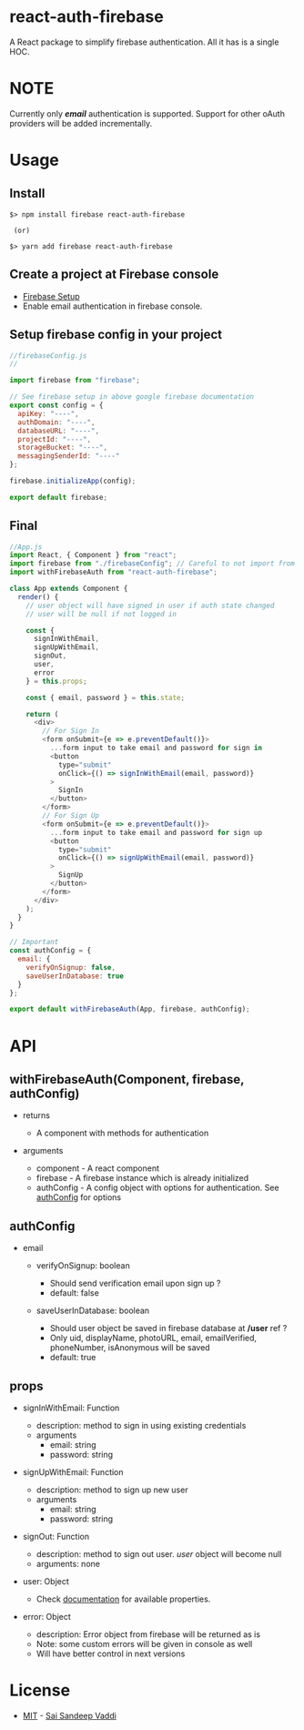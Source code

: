 # react-auth-firebase

A React package to simplify firebase authentication. All it has is a single HOC.

# NOTE

Currently only **_email_** authentication is supported. Support for other oAuth providers will be added incrementally.

# Usage

## Install

```shell
$> npm install firebase react-auth-firebase

 (or)

$> yarn add firebase react-auth-firebase
```

## Create a project at Firebase console

* [Firebase Setup](https://firebase.google.com/docs/web/setup)
* Enable email authentication in firebase console.

## Setup firebase config in your project

```javascript
//firebaseConfig.js
//

import firebase from "firebase";

// See firebase setup in above google firebase documentation
export const config = {
  apiKey: "----",
  authDomain: "----",
  databaseURL: "----",
  projectId: "----",
  storageBucket: "----",
  messagingSenderId: "----"
};

firebase.initializeApp(config);

export default firebase;
```

## Final

```javascript
//App.js
import React, { Component } from "react";
import firebase from "./firebaseConfig"; // Careful to not import from "firebase"
import withFirebaseAuth from "react-auth-firebase";

class App extends Component {
  render() {
    // user object will have signed in user if auth state changed
    // user will be null if not logged in

    const {
      signInWithEmail,
      signUpWithEmail,
      signOut,
      user,
      error
    } = this.props;

    const { email, password } = this.state;

    return (
      <div>
        // For Sign In
        <form onSubmit={e => e.preventDefault()}>
          ...form input to take email and password for sign in
          <button
            type="submit"
            onClick={() => signInWithEmail(email, password)}
          >
            SignIn
          </button>
        </form>
        // For Sign Up
        <form onSubmit={e => e.preventDefault()}>
          ...form input to take email and password for sign up
          <button
            type="submit"
            onClick={() => signUpWithEmail(email, password)}
          >
            SignUp
          </button>
        </form>
      </div>
    );
  }
}

// Important
const authConfig = {
  email: {
    verifyOnSignup: false,
    saveUserInDatabase: true
  }
};

export default withFirebaseAuth(App, firebase, authConfig);
```

# API

## withFirebaseAuth(Component, firebase, authConfig)

* returns

  * A component with methods for authentication

* arguments
  * component - A react component
  * firebase - A firebase instance which is already initialized
  * authConfig - A config object with options for authentication. See [authConfig](#authconfig) for options

## authConfig

* email

  * verifyOnSignup: boolean

    * Should send verification email upon sign up ?
    * default: false

  * saveUserInDatabase: boolean
    * Should user object be saved in firebase database at **/user** ref ?
    * Only uid, displayName, photoURL, email, emailVerified, phoneNumber, isAnonymous will be saved
    * default: true

## props

* signInWithEmail: Function

  * description: method to sign in using existing credentials
  * arguments
    * email: string
    * password: string

* signUpWithEmail: Function
  * description: method to sign up new user
  * arguments
    * email: string
    * password: string

- signOut: Function

  * description: method to sign out user. _user_ object will become null
  * arguments: none

- user: Object

  * Check [documentation](https://firebase.google.com/docs/reference/js/firebase.User) for available properties.

- error: Object
  * description: Error object from firebase will be returned as is
  * Note: some custom errors will be given in console as well
  * Will have better control in next versions

# License

* [MIT](/LICENSE) - [Sai Sandeep Vaddi](https://twitter.com/saisandeepvaddi)
